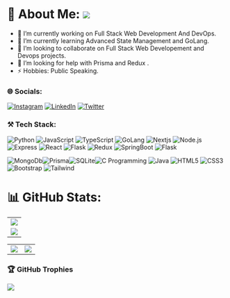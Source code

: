 # 💫 About Me: ![](https://komarev.com/ghpvc/?username=Akash-Singh04&label=Profile+views&style=for-the-badge&color=green)

- 🔭 I’m currently working on Full Stack Web Development And DevOps.
- 🌱 I’m currently learning Advanced State Management and GoLang.
- 👯 I’m looking to collaborate on Full Stack Web Developement and Devops projects.
- 🤔 I’m looking for help with Prisma and Redux .
- ⚡ Hobbies: Public Speaking.


### 🌐 Socials:
[![Instagram](https://img.shields.io/badge/Instagram-%23E4405F.svg?logo=Instagram&logoColor=white)](https://www.instagram.com/kind.of.akash/)  [![LinkedIn](https://img.shields.io/badge/LinkedIn-%230077B5.svg?logo=linkedin&logoColor=white)](https://www.linkedin.com/in/akash-singh-a57081253/)  [![Twitter](https://img.shields.io/badge/Twitter-%231DA1F2.svg?logo=Twitter&logoColor=white)](https://twitter.com/Kind_Of_Akash) 


### ⚒️ Tech Stack:
![Python](https://img.shields.io/badge/Python-3776AB?style=for-the-badge&logo=python&logoColor=white)  ![JavaScript](https://img.shields.io/badge/JavaScript-323330?style=for-the-badge&logo=javascript&logoColor=F7DF1E)  ![TypeScript](https://img.shields.io/badge/TypeScript-007ACC?style=for-the-badge&logo=typescript&logoColor=white) ![GoLang](https://img.shields.io/badge/Go-00ADD8?style=for-the-badge&logo=go&logoColor=white)  ![Nextjs](https://img.shields.io/badge/NextJs-000000?style=for-the-badge)   ![Node.js](https://img.shields.io/badge/Node.js-43853D?style=for-the-badge&logo=node.js&logoColor=white)  ![Express](https://img.shields.io/badge/Express.js-404D59?style=for-the-badge)   ![React](https://img.shields.io/badge/React-20232A?style=for-the-badge&logo=react&logoColor=61DAFB)  ![Flask](https://img.shields.io/badge/Flask-000000?style=for-the-badge&logo=flask&logoColor=white)  ![Redux](https://img.shields.io/badge/Redux-593D88?style=for-the-badge&logo=redux&logoColor=white)  ![SpringBoot](https://img.shields.io/badge/Spring-6DB33F?style=for-the-badge&logo=spring&logoColor=white)   ![Flask](https://img.shields.io/badge/Flask-000000?style=for-the-badge&logo=flask&logoColor=white)


![MongoDb](https://img.shields.io/badge/MongoDB-4EA94B?style=for-the-badge&logo=mongodb&logoColor=white)![Prisma](https://img.shields.io/badge/Prisma-3982CE?style=for-the-badge&logo=Prisma&logoColor=white)![SQLite](https://img.shields.io/badge/SQLite-07405E?style=for-the-badge&logo=sqlite&logoColor=white)![C Programming](https://img.shields.io/badge/C-00599C?style=for-the-badge&logo=c&logoColor=white)  ![Java](https://img.shields.io/badge/Java-ED8B00?style=for-the-badge&logo=openjdk&logoColor=white)  ![HTML5](https://img.shields.io/badge/HTML5-E34F26?style=for-the-badge&logo=html5&logoColor=white) ![CSS3](https://img.shields.io/badge/CSS3-1572B6?style=for-the-badge&logo=css3&logoColor=white)  ![Bootstrap](	https://img.shields.io/badge/Bootstrap-563D7C?style=for-the-badge&logo=bootstrap&logoColor=white)  ![Tailwind](https://img.shields.io/badge/Tailwind_CSS-38B2AC?style=for-the-badge&logo=tailwind-css&logoColor=white) 


# 📊 GitHub Stats:
<table>
  <tr>
    <td>
      <img src="https://github-readme-streak-stats.herokuapp.com?user=Akash-Singh04&theme=neon-palenight&hide_border=true&card_width=705">
     </td>
   </tr>
  <tr>
    <td>
      <img src="http://github-profile-summary-cards.vercel.app/api/cards/profile-details?username=Akash-Singh04&theme=2077">
     </td>
   </tr>
</table><table>
  <tr>
    <td><img src="http://github-profile-summary-cards.vercel.app/api/cards/stats?username=Akash-Singh04&theme=aura_dark"></td>
    <td><img src="http://github-profile-summary-cards.vercel.app/api/cards/most-commit-language?username=Akash-Singh04&theme=aura_dark"></td>
  </tr>
</table>

### 🏆 GitHub Trophies
![](https://github-profile-trophy.vercel.app/?username=Akash-Singh04&theme=darkhub&no-frame=false&no-bg=false&margin-w=4)




